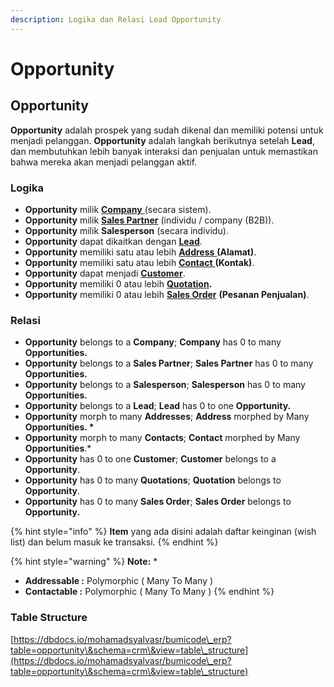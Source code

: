 ```yaml
---
description: Logika dan Relasi Lead Opportunity
---
```


# Opportunity

## Opportunity

**Opportunity** adalah prospek yang sudah dikenal dan memiliki potensi untuk menjadi pelanggan. **Opportunity** adalah langkah berikutnya setelah **Lead**, dan membutuhkan lebih banyak interaksi dan penjualan untuk memastikan bahwa mereka akan menjadi pelanggan aktif.

### Logika

* **Opportunity** milik [**Company** ](../core-concept.md#company-perusahaan)(secara sistem).
* **Opportunity** milik [**Sales Partner**](../selling-concept/sales-partner.md) (individu / company (B2B)).
* **Opportunity** milik **Salesperson** (secara individu).
* **Opportunity** dapat dikaitkan dengan [**Lead**](lead.md).
* **Opportunity** memiliki satu atau lebih [**Address** ](address.md)**(Alamat)**.
* **Opportunity** memiliki satu atau lebih [**Contact** ](contact.md)**(Kontak)**.
* **Opportunity** dapat menjadi [**Customer**](customer.md).
* **Opportunity** memiliki 0 atau lebih [**Quotation**](../selling-concept/quotation.md)**.**
* **Opportunity** memiliki 0 atau lebih [**Sales Order**](../selling-concept/sales-order.md) **(Pesanan Penjualan)**.

### Relasi

* **Opportunity** belongs to a **Company**; **Company** has 0 to many **Opportunities.**
* **Opportunity** belongs to a **Sales Partner**; **Sales Partner** has 0 to many **Opportunities.**
* **Opportunity** belongs to a **Salesperson**; **Salesperson** has 0 to many **Opportunities.**
* **Opportunity** belongs to a **Lead**; **Lead** has 0 to one **Opportunity.**
* **Opportunity** morph to many **Addresses**; **Address** morphed by Many **Opportunities. \***
* **Opportunity** morph to many **Contacts**; **Contact** morphed by Many **Opportunities**.\*
* **Opportunity** has 0 to one **Customer**; **Customer** belongs to a **Opportunity**.
* **Opportunity** has 0 to many **Quotations**; **Quotation** belongs to **Opportunity**.
* **Opportunity** has 0 to many **Sales Order**; **Sales Order** belongs to **Opportunity.**

{% hint style="info" %}
**Item** yang ada disini adalah daftar keinginan (wish list) dan belum masuk ke transaksi.
{% endhint %}

{% hint style="warning" %}
**Note:** \*

* **Addressable :** Polymorphic ( Many To Many )
* **Contactable :** Polymorphic ( Many To Many )&#x20;
{% endhint %}

### Table Structure

[https://dbdocs.io/mohamadsyalvasr/bumicode\_erp?table=opportunity\&schema=crm\&view=table\_structure](https://dbdocs.io/mohamadsyalvasr/bumicode\_erp?table=opportunity\&schema=crm\&view=table\_structure)
